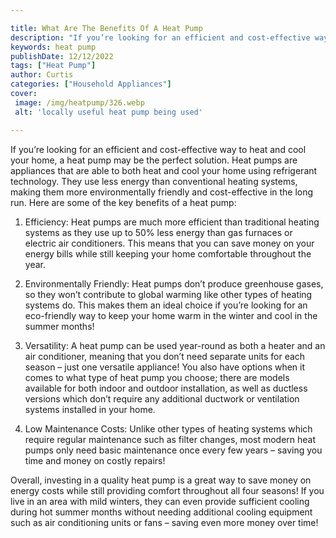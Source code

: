```yaml
---

title: What Are The Benefits Of A Heat Pump
description: "If you’re looking for an efficient and cost-effective way to heat and cool your home, a heat pump may be the perfect solution. Hea...keep reading to learn"
keywords: heat pump
publishDate: 12/12/2022
tags: ["Heat Pump"]
author: Curtis
categories: ["Household Appliances"]
cover: 
 image: /img/heatpump/326.webp
 alt: 'locally useful heat pump being used'

---
```


If you’re looking for an efficient and cost-effective way to heat and cool your home, a heat pump may be the perfect solution. Heat pumps are appliances that are able to both heat and cool your home using refrigerant technology. They use less energy than conventional heating systems, making them more environmentally friendly and cost-effective in the long run. Here are some of the key benefits of a heat pump:

1. Efficiency: Heat pumps are much more efficient than traditional heating systems as they use up to 50% less energy than gas furnaces or electric air conditioners. This means that you can save money on your energy bills while still keeping your home comfortable throughout the year.

2. Environmentally Friendly: Heat pumps don’t produce greenhouse gases, so they won’t contribute to global warming like other types of heating systems do. This makes them an ideal choice if you’re looking for an eco-friendly way to keep your home warm in the winter and cool in the summer months!

3. Versatility: A heat pump can be used year-round as both a heater and an air conditioner, meaning that you don’t need separate units for each season – just one versatile appliance! You also have options when it comes to what type of heat pump you choose; there are models available for both indoor and outdoor installation, as well as ductless versions which don’t require any additional ductwork or ventilation systems installed in your home. 

4. Low Maintenance Costs: Unlike other types of heating systems which require regular maintenance such as filter changes, most modern heat pumps only need basic maintenance once every few years – saving you time and money on costly repairs! 

Overall, investing in a quality heat pump is a great way to save money on energy costs while still providing comfort throughout all four seasons! If you live in an area with mild winters, they can even provide sufficient cooling during hot summer months without needing additional cooling equipment such as air conditioning units or fans – saving even more money over time!
